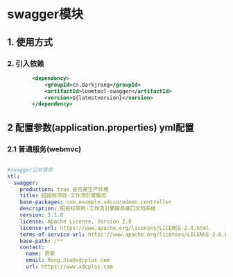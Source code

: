 # swagger模块

## 1. 使用方式
### 2. 引入依赖

```xml
        <dependency>
            <groupId>cn.darkjrong</groupId>
            <artifactId>loomtool-swagger</artifactId>
            <version>${latestversion}</version>
        </dependency>
```

## 2 配置参数(application.properties)  yml配置
### 2.1 普通服务(webmvc)
```yaml

#swagger公共信息
stl:
  swagger:
    production: true 是否是生产环境
    title: 招投标项目-工作流引擎服务
    base-packages: com.example.xdccoredemo.controller
    description: 招投标项目-工作流引擎服务接口文档系统
    version: 2.1.0
    license: Apache License, Version 2.0
    license-url: https://www.apache.org/licenses/LICENSE-2.0.html
    terms-of-service-url: https://www.apache.org/licenses/LICENSE-2.0.html
    base-path: /**
    contact:
      name: 贾荣
      email: Rong.Jia@xdcplus.com
      url: https://www.xdcplus.com

```


